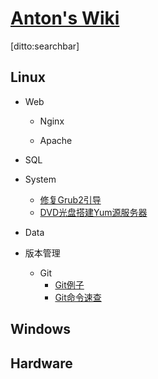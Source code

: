 # [Anton's Wiki]()

[ditto:searchbar]

## Linux
- Web
	- Nginx

	- Apache
- SQL

- System
	- [修复Grub2引导](#docs/Linux/System/修复Grub2引导)
	- [DVD光盘搭建Yum源服务器](#docs/Linux/System/DVD光盘搭建Yum源服务器)
    
- Data

- 版本管理
	- Git
		- [Git例子](#docs/Linux/版本管理/Git/Git例子)
		- [Git命令速查](#docs/Linux/版本管理/Git/Git命令速查)


## Windows


## Hardware